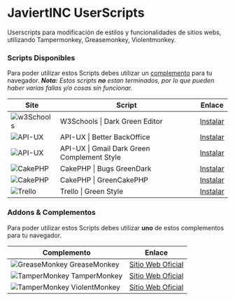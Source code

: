 # JaviertINC UserScripts

Userscripts para modificación de estilos y funcionalidades de sitios webs, utilizando Tampermonkey, Greasemonkey, Violentmonkey.


### Scripts Disponibles

Para poder utilizar estos Scripts debes utilizar un [complemento](./README.md#addons--complementos) para tu navegador.
_**Nota:** Estos scripts **no** estan terminados, por lo que pueden haber varias fallas y/o cosas sin funcionar._

| Site | Script | Enlace |
| ------ | ------ | ------ |
| ![w3Schools](https://www.google.com/s2/favicons?domain=w3schools.com) | W3Schools \| Dark Green Editor | [Instalar](https://javiertinc.github.io/userscripts/scripts/w3schools.editor.user.js) |
| ![API-UX](https://www.google.com/s2/favicons?domain=api-ux.com) | API-UX \| Better BackOffice | [Instalar](https://javiertinc.github.io/userscripts/scripts/api-ux.backoffice.user.js) |
| ![API-UX](https://www.google.com/s2/favicons?domain=api-ux.com) | API-UX \| Gmail Dark Green Complement Style | [Instalar](https://javiertinc.github.io/userscripts/scripts/api-ux.gmail.user.js) |
| ![CakePHP](https://www.google.com/s2/favicons?domain=cakephp.org) | CakePHP \| Bugs GreenDark | [Instalar](https://javiertinc.github.io/userscripts/scripts/cakephp.bugs.user.js) |
| ![CakePHP](https://www.google.com/s2/favicons?domain=cakephp.org) | CakePHP \| GreenCakePHP | [Instalar](https://javiertinc.github.io/userscripts/scripts/cakephp.green.user.js) |
| ![Trello](https://www.google.com/s2/favicons?domain=trello.com) | Trello \| Green Style | [Instalar](https://javiertinc.github.io/userscripts/scripts/trello.green.user.js) |


### Addons & Complementos

Para poder utilizar estos Scripts debes utilizar **uno** de estos complementos para tu navegador.

| Complemento | Enlace |
| ------ | ------ |
| ![GreaseMonkey](https://www.google.com/s2/favicons?domain=www.greasespot.net) GreaseMonkey | [Sitio Web Oficial](https://www.greasespot.net/) |
| ![TamperMonkey](https://www.google.com/s2/favicons?domain=www.tampermonkey.net) TamperMonkey | [Sitio Web Oficial](https://www.tampermonkey.net/) |
| ![TamperMonkey](https://www.google.com/s2/favicons?domain=violentmonkey.github.io) ViolentMonkey | [Sitio Web Oficial](https://violentmonkey.github.io/) |
